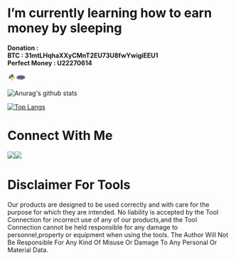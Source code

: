 <h1>I’m currently learning how to earn money by sleeping</h1>
<b> Donation :</b><br>
<b>BTC : 31mtLHqhaXXyCMnT2EU73U8fwYwigiEEU1 </b>
<br>
<b>Perfect Money : U22270614</b>

<br>
<p><code><img height="20" src="https://raw.githubusercontent.com/github/explore/80688e429a7d4ef2fca1e82350fe8e3517d3494d/topics/python/python.png"></code><code><img height="20" src="https://raw.githubusercontent.com/github/explore/80688e429a7d4ef2fca1e82350fe8e3517d3494d/topics/php/php.png"></code></p>

![Anurag's github stats](https://github-readme-stats.vercel.app/api?username=Jenderal92&show_icons=true&theme=locale)

[![Top Langs](https://github-readme-stats.vercel.app/api/top-langs/?username=Jenderal92&layout=compact)](https://github.com/anuraghazra/github-readme-stats)

<h1>Connect With Me</h1>
<p><a href="https://github.com/Jenderal92/Jenderal92/"><img height="20" src="https://github.githubassets.com/images/modules/logos_page/GitHub-Mark.png" ></a><a href="https://m.youtube.com/channel/UCKf6FCKYuFUeG5D_SiAsQiQ/"><img height="15" src="https://upload.wikimedia.org/wikipedia/commons/thumb/0/09/YouTube_full-color_icon_%282017%29.svg/318px-YouTube_full-color_icon_%282017%29.svg.png"></a></p>
<h1>Disclaimer For Tools</h1>
<p>Our products are designed to be used correctly and with care for the purpose for which they are intended.
No liability is accepted by the Tool Connection for incorrect use of any of our products,and the Tool Connection cannot be held responsible for any damage to personnel,property or equipment when using the tools.
The Author Will Not Be Responsible For Any Kind Of Misuse Or Damage To Any Personal Or Material Data.</p>
